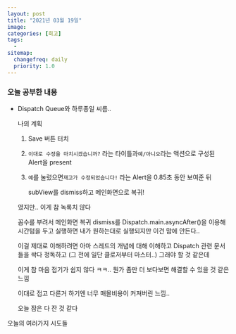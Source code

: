 ```yaml
---
layout: post
title: "2021년 03월 19일"
image:
categories: [회고]
tags: 
  - 
sitemap:
  changefreq: daily
  priority: 1.0
---
```


### 오늘 공부한 내용

- Dispatch Queue와 하루종일 씨름..

  나의 계획

  1. Save 버튼 터치

  2. `이대로 수정을 마치시겠습니까?` 라는 타이틀과`예/아니오`라는 액션으로 구성된 Alert을 present

  3. `예`를 눌렀으면`재고가 수정되었습니다!` 라는 Alert을 0.85초 동안 보여준 뒤

     subView를 dismiss하고 메인화면으로 복귀!

  

  였지만.. 이게 참 녹록치 않다

  꼼수를 부려서 메인화면 복귀 dismiss를 Dispatch.main.asyncAfter()을 이용해 시간텀을 두고 실행하면 내가 원하는대로 실행되지만 이건 맘에 안든다..

  

  이걸 제대로 이해하려면 아마 스레드의 개념에 대해 이해하고 Dispatch 관련 문서들을 싹다 정독하고 (그 전에 일단 클로저부터 마스터..) 그래야 할 것 같은데

  

  이게 참 마음 접기가 쉽지 않다 ㅋㅋ.. 뭔가 좀만 더 보다보면 해결할 수 있을 것 같은 느낌

  이대로 접고 다른거 하기엔 너무 매몰비용이 커져버린 느낌..

  오늘 잠은 다 잔 것 같다



오늘의 여러가지 시도들

